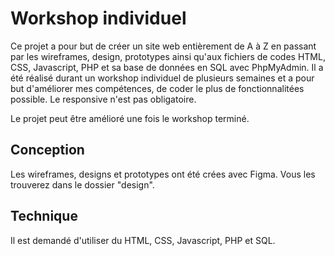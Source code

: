 # Workshop individuel

Ce projet a pour but de créer un site web entièrement de A à Z en passant par les wireframes, design, prototypes ainsi qu'aux fichiers de codes HTML, CSS, 
Javascript, PHP et sa base de données en SQL avec PhpMyAdmin. Il a été réalisé durant un workshop individuel de plusieurs semaines et a pour but d'améliorer
mes compétences, de coder le plus de fonctionnalitées possible. Le responsive n'est pas obligatoire.

Le projet peut être amélioré une fois le workshop terminé.

## Conception

Les wireframes, designs et prototypes ont été crées avec Figma. Vous les trouverez dans le dossier "design".

## Technique

Il est demandé d'utiliser du HTML, CSS, Javascript, PHP et SQL.



